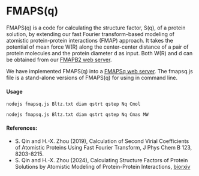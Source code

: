 # FMAPS(q)

FMAPS(q) is a code for calculating the structure factor, S(q), of a protein solution, by extending our fast Fourier transform-based modeling of atomistic protein-protein interactions (FMAP) approach. It takes the potential of mean force W(R) along the center-center distance of a pair of protein molecules and the protein diameter d as input. Both W(R) and d can be obtained from our [FMAPB2 web server](https://pipe.rcc.fsu.edu/fmapb2/).

We have implemented FMAPS(q) into a [FMAPSq web server](https://zhougroup-uic.github.io/FMAPSq/). 
The fmapsq.js file is a stand-alone versions of FMAPS(q) for using in command line.


#### Usage

    nodejs fmapsq.js Bltz.txt diam qstrt qstep Nq Cmol

    nodejs fmapsq.js Bltz.txt diam qstrt qstep Nq Cmas MW

#### References:

* S. Qin and H.-X. Zhou (2019), Calculation of Second Virial Coefficients of
    Atomistic Proteins Using Fast Fourier Transform, J Phys Chem B 123,
    8203-8215.
* S. Qin and H.-X. Zhou (2024), Calculating Structure Factors of Protein
    Solutions by Atomistic Modeling of Protein-Protein Interactions, [biorxiv](https://www.biorxiv.org/content/10.1101/2024.03.27.587040v1)
